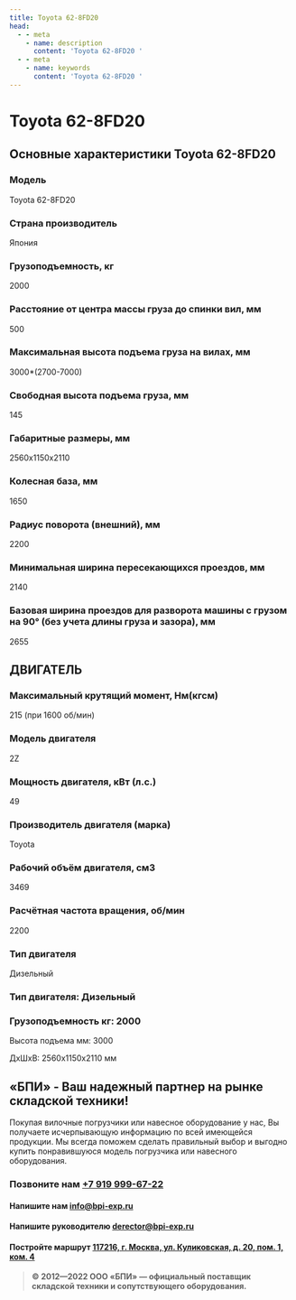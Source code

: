 ```yaml
---
title: Toyota 62-8FD20
head:
  - - meta
    - name: description
      content: 'Toyota 62-8FD20 '
  - - meta
    - name: keywords 
      content: 'Toyota 62-8FD20 '
---
```


# Toyota 62-8FD20
## Основные характеристики Toyota 62-8FD20

### Модель
Toyota 62-8FD20
### Страна производитель
Япония
### Грузоподъемность, кг
2000
### Расстояние от центра массы груза до cпинки вил, мм
500
### Максимальная высота подъема груза на вилах, мм
3000*(2700-7000)
### Свободная высота подъема груза, мм
145
### Габаритные размеры, мм
2560x1150x2110
### Колесная база, мм
1650
### Радиус поворота (внешний), мм
2200
### Минимальная ширина пересекающихся проездов, мм
2140
### Базовая ширина проездов для разворота машины с грузом на 90° (без учета длины груза и зазора), мм
2655

## ДВИГАТЕЛЬ
### Максимальный крутящий момент, Нм(кгсм)
215 (при 1600 об/мин)
### Модель двигателя
2Z
### Мощность двигателя, кВт (л.с.)
49
### Производитель двигателя (марка)
Toyota
### Рабочий объём двигателя, см3
3469
### Расчётная частота вращения, об/мин
2200
### Тип двигателя
Дизельный
### Тип двигателя: Дизельный

### Грузоподъемность кг: 2000

Высота подъема мм: 3000

ДxШxВ: 2560x1150x2110 мм











## «БПИ» - Ваш надежный партнер на рынке складской техники!

Покупая вилочные погрузчики или навесное оборудование у нас, Вы получаете исчерпывающую информацию по всей имеющейся продукции. Мы всегда поможем сделать правильный выбор и выгодно купить понравившуюся модель погрузчика или навесного оборудования.


### Позвоните нам <a href="tel:+79199996722">+7 919 999-67-22</a>

#### Напишите нам <a href="mailto:info@bpi-exp.ru">info@bpi-exp.ru</a>

#### Напишите руководителю <a href="mailto:derector@bpi-exp.ru">derector@bpi-exp.ru</a>

#### Постройте маршрут <a href="https://yandex.ru/maps/213/moscow/?from=api-maps&ll=37.560718%2C55.567506&mode=routes&origin=jsapi_2_1_79&rtext=~55.567988%2C37.560664&rtt=mt&ruri=~&z=19">117216, г. Москва, ул. Куликовская, д. 20, пом. 1, ком. 4</a>

> **© 2012—2022 ООО «БПИ» — официальный поставщик складской техники и сопутствующего оборудования.**
